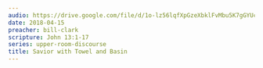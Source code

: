 ```yaml
---
audio: https://drive.google.com/file/d/1o-lz56lqfXpGzeXbklFvMbu5K7gGYUcl/view
date: 2018-04-15
preacher: bill-clark
scripture: John 13:1-17
series: upper-room-discourse
title: Savior with Towel and Basin
---
```

